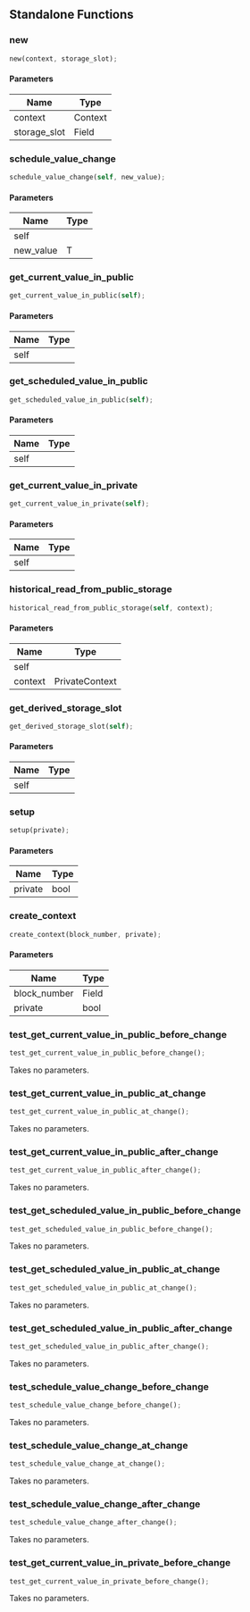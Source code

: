 ## Standalone Functions

### new

```rust
new(context, storage_slot);
```

#### Parameters
| Name | Type |
| --- | --- |
| context | Context |
| storage_slot | Field |

### schedule_value_change

```rust
schedule_value_change(self, new_value);
```

#### Parameters
| Name | Type |
| --- | --- |
| self |  |
| new_value | T |

### get_current_value_in_public

```rust
get_current_value_in_public(self);
```

#### Parameters
| Name | Type |
| --- | --- |
| self |  |

### get_scheduled_value_in_public

```rust
get_scheduled_value_in_public(self);
```

#### Parameters
| Name | Type |
| --- | --- |
| self |  |

### get_current_value_in_private

```rust
get_current_value_in_private(self);
```

#### Parameters
| Name | Type |
| --- | --- |
| self |  |

### historical_read_from_public_storage

```rust
historical_read_from_public_storage(self, context);
```

#### Parameters
| Name | Type |
| --- | --- |
| self |  |
| context | PrivateContext |

### get_derived_storage_slot

```rust
get_derived_storage_slot(self);
```

#### Parameters
| Name | Type |
| --- | --- |
| self |  |

### setup

```rust
setup(private);
```

#### Parameters
| Name | Type |
| --- | --- |
| private | bool |

### create_context

```rust
create_context(block_number, private);
```

#### Parameters
| Name | Type |
| --- | --- |
| block_number | Field |
| private | bool |

### test_get_current_value_in_public_before_change

```rust
test_get_current_value_in_public_before_change();
```

Takes no parameters.

### test_get_current_value_in_public_at_change

```rust
test_get_current_value_in_public_at_change();
```

Takes no parameters.

### test_get_current_value_in_public_after_change

```rust
test_get_current_value_in_public_after_change();
```

Takes no parameters.

### test_get_scheduled_value_in_public_before_change

```rust
test_get_scheduled_value_in_public_before_change();
```

Takes no parameters.

### test_get_scheduled_value_in_public_at_change

```rust
test_get_scheduled_value_in_public_at_change();
```

Takes no parameters.

### test_get_scheduled_value_in_public_after_change

```rust
test_get_scheduled_value_in_public_after_change();
```

Takes no parameters.

### test_schedule_value_change_before_change

```rust
test_schedule_value_change_before_change();
```

Takes no parameters.

### test_schedule_value_change_at_change

```rust
test_schedule_value_change_at_change();
```

Takes no parameters.

### test_schedule_value_change_after_change

```rust
test_schedule_value_change_after_change();
```

Takes no parameters.

### test_get_current_value_in_private_before_change

```rust
test_get_current_value_in_private_before_change();
```

Takes no parameters.

